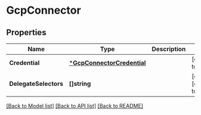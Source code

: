 # GcpConnector

## Properties
Name | Type | Description | Notes
------------ | ------------- | ------------- | -------------
**Credential** | [***GcpConnectorCredential**](GcpConnectorCredential.md) |  | [default to null]
**DelegateSelectors** | **[]string** |  | [optional] [default to null]

[[Back to Model list]](../README.md#documentation-for-models) [[Back to API list]](../README.md#documentation-for-api-endpoints) [[Back to README]](../README.md)

